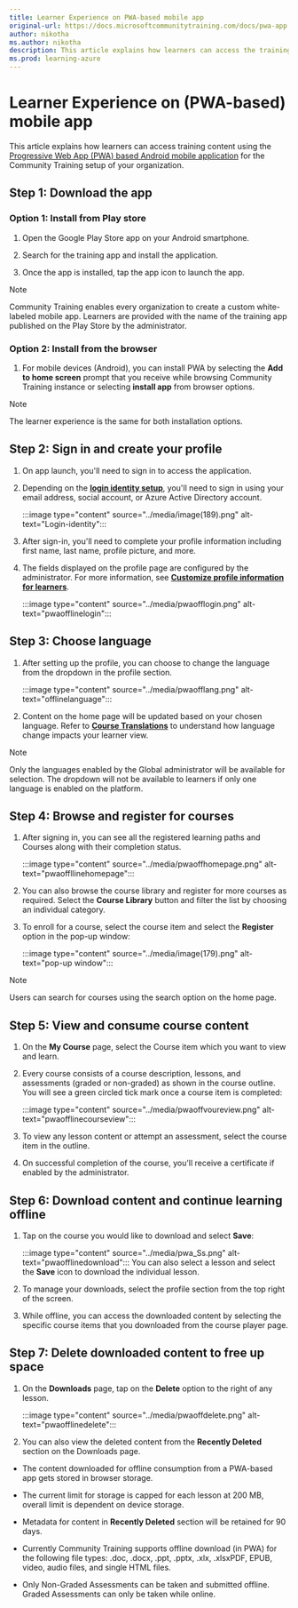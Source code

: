 ```yaml
---
title: Learner Experience on PWA-based mobile app
original-url: https://docs.microsoftcommunitytraining.com/docs/pwa-app
author: nikotha
ms.author: nikotha
description: This article explains how learners can access the training content using the PWA-based Android mobile application for the  Community Training platform instance setup for your organization.
ms.prod: learning-azure
---
```


# Learner Experience on (PWA-based) mobile app

This article explains how learners can access training content using the [Progressive Web App (PWA) based Android mobile application](../infrastructure-management/install-your-platform-instance/create-publish-mobile-app.md#option-1-creating-a-progressive-web-application-pwa-for-android) for the Community Training setup of your organization.

## Step 1: Download the app

### Option 1: Install from Play store

1. Open the Google Play Store app on your Android smartphone.

2. Search for the training app and install the application.

3. Once the app is installed, tap the app icon to launch the app.

> [!NOTE]
> Community Training enables every organization to create a custom white-labeled mobile app. Learners are provided with the name of the training app published on the Play Store by the administrator.

### Option 2: Install from the browser

1. For mobile devices (Android), you can install PWA by selecting the  **Add to home screen** prompt that you receive while browsing Community Training instance or selecting **install app** from browser options.

> [!NOTE]
> The learner experience is the same for both installation options.

## Step 2: Sign in and create your profile

1. On app launch, you'll need to sign in to access the application.

2. Depending on the [**login identity setup**](../infrastructure-management/install-your-platform-instance/configure-login-social-work-school-account.md), you'll need to sign in using your email address, social account, or Azure Active Directory account.

    :::image type="content" source="../media/image(189).png" alt-text="Login-identity":::

3. After sign-in, you'll need to complete your profile information including first name, last name, profile picture, and more.  

4. The fields displayed on the profile page are configured by the administrator. For more information, see [**Customize profile information for learners**](../settings/add-additional-profile-fields-for-user-information.md).

    :::image type="content" source="../media/pwaofflogin.png" alt-text="pwaofflinelogin":::

## Step 3: Choose language

1. After setting up the profile, you can choose to change the language from the dropdown in the profile section.

    :::image type="content" source="../media/pwaofflang.png" alt-text="offlinelanguage":::

2. Content on the home page will be updated based on your chosen language. Refer to [**Course Translations**](../content-management/create-content/create-course-category/create-a-new-course.md#option-4---create-multiple-translations-for-a-course) to understand how language change impacts your learner view.

>[!NOTE]
>Only the languages enabled by the Global administrator will be available for selection. The dropdown will not be available to learners if only one language is enabled on the platform.

## Step 4: Browse and register for courses

1. After signing in, you can see all the registered learning paths and  Courses along with their completion status.

    :::image type="content" source="../media/pwaoffhomepage.png" alt-text="pwaoffllinehomepage":::

2. You can also browse the course library and register for more courses as required. Select the **Course Library** button and filter the list by choosing an individual category.

3. To enroll for a course, select the course item and select the **Register** option in the pop-up window:

    :::image type="content" source="../media/image(179).png" alt-text="pop-up window":::

> [!NOTE]
> Users can search for courses using the search option on the home page.

## Step 5: View and consume course content

1. On the **My Course** page, select the Course item which you want to view and learn.

2. Every course consists of a course description, lessons, and assessments (graded or non-graded) as shown in the course outline. You will see a green circled tick mark once a course item is completed:

    :::image type="content" source="../media/pwaoffvoureview.png" alt-text="pwaofflinecourseview":::

3. To view any lesson content or attempt an assessment, select the course item in the outline.

4. On successful completion of the course, you'll receive a certificate if enabled by the administrator.

## Step 6: Download content and continue learning offline

1. Tap on the course you would like to download and select **Save**:

    :::image type="content" source="../media/pwa_Ss.png" alt-text="pwaofflinedownload":::
    You can also select a lesson and select the **Save** icon to download the individual lesson.

2. To manage your downloads, select the profile section from the top right of the screen.

3. While offline, you can access the downloaded content by selecting the specific course items that you downloaded from the course player page.

## Step 7: Delete downloaded content to free up space

1. On the **Downloads** page, tap on the **Delete** option to the right of any lesson.

    :::image type="content" source="../media/pwaoffdelete.png" alt-text="pwaofflinedelete":::

2. You can also view the deleted content from the **Recently Deleted** section on the Downloads page.

 * The content downloaded for offline consumption from a PWA-based app gets stored in browser storage.

 * The current limit for storage is capped for each lesson at 200 MB, overall limit is dependent on device storage.

 * Metadata for content in **Recently Deleted** section will be retained for 90 days.

 * Currently Community Training supports offline download (in PWA) for the following file types: .doc, .docx, .ppt, .pptx, .xlx, .xlsxPDF, EPUB, video, audio files, and single HTML files.

 * Only Non-Graded Assessments can be taken and submitted offline. Graded Assessments can only be taken while online.
